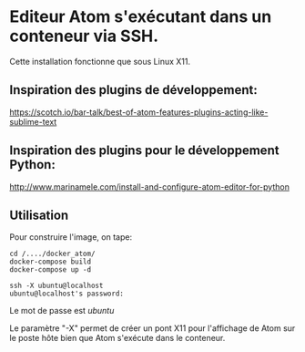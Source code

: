 # Editeur Atom s'exécutant dans un conteneur via SSH.

Cette installation fonctionne que sous Linux X11.

## Inspiration des plugins de développement:

https://scotch.io/bar-talk/best-of-atom-features-plugins-acting-like-sublime-text

## Inspiration des plugins pour le développement Python:

http://www.marinamele.com/install-and-configure-atom-editor-for-python

## Utilisation

Pour construire l'image, on tape:

```
cd /..../docker_atom/
docker-compose build
docker-compose up -d

ssh -X ubuntu@localhost
ubuntu@localhost's password:
```

Le mot de passe est *ubuntu*

Le paramètre "-X" permet de créer un pont X11 pour l'affichage de Atom sur le
poste hôte bien que Atom s'exécute dans le conteneur.
